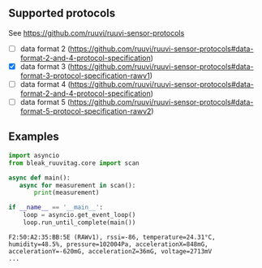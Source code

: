 ## Supported protocols
See https://github.com/ruuvi/ruuvi-sensor-protocols
- [ ] data format 2 (https://github.com/ruuvi/ruuvi-sensor-protocols#data-format-2-and-4-protocol-specification)
- [x] data format 3 (https://github.com/ruuvi/ruuvi-sensor-protocols#data-format-3-protocol-specification-rawv1)
- [ ] data format 4 (https://github.com/ruuvi/ruuvi-sensor-protocols#data-format-2-and-4-protocol-specification)
- [ ] data format 5 (https://github.com/ruuvi/ruuvi-sensor-protocols#data-format-5-protocol-specification-rawv2)
## Examples

```python
import asyncio
from bleak_ruuvitag.core import scan

async def main():
   async for measurement in scan():
       print(measurement)

if __name__ == '__main__':
    loop = asyncio.get_event_loop()
    loop.run_until_complete(main())

```

```
F2:50:A2:35:BB:5E (RAWv1), rssi=-86, temperature=24.31°C, humidity=48.5%, pressure=102004Pa, accelerationX=848mG, accelerationY=-620mG, accelerationZ=36mG, voltage=2713mV
...
```
